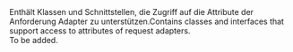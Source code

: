 <Namespace Name="Microsoft.WindowsAzure.MediaServices.Client.RequestAdapters">
  <Docs>
    <summary><span data-ttu-id="84b3a-101">Enthält Klassen und Schnittstellen, die Zugriff auf die Attribute der Anforderung Adapter zu unterstützen.</span><span class="sxs-lookup"><span data-stu-id="84b3a-101">Contains classes and interfaces that support access to attributes of request adapters.</span></span></summary> 
    <remarks>To be added.</remarks>
  </Docs>
</Namespace>
